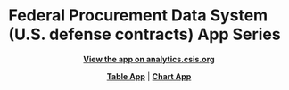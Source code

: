 # Federal Procurement Data System (U.S. defense contracts) App Series
<p align="center">
  <b>
  <a href="http://analytics.csis.org/contracts/chart/">View the app on analytics.csis.org</a></b><p/> 
<p align="center">
  <b>
  <a href="http://analytics.csis.org/contracts/table/">Table App</a></b> | 
  <b>
  <a href="http://analytics.csis.org/contracts/chart/">Chart App</a></b>
<p/> 
